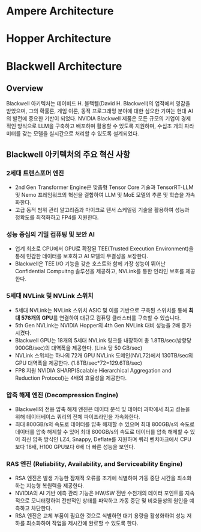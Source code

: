 # Ampere Architecture

# Hopper Architecture

# Blackwell Architecture
## Overview
Blackwell 아키텍처는 데이비드 H. 블랙웰(David H. Blackwell)의 업적에서 영감을 받았으며, 그의 확률론, 게임 이론, 동적 프로그래밍 분야에 대한 심오한 기여는 현대 AI의 발전에 중요한 기반이 되었다. NVIDIA Blackwell 제품은 모든 규모의 기업이 경제적인 방식으로 LLM을 구축하고 배포하며 활용할 수 있도록 지원하며, 수십조 개의 파라미터를 갖는 모델을 실시간으로 처리할 수 있도록 설계되었다.
## Blackwell 아키텍처의 주요 혁신 사항
### 2세대 트랜스포머 엔진
* 2nd Gen Transformer Engine은 맞춤형 Tensor Core 기술과 TensorRT-LLM 및 Nemo 프레임워크의 혁신을 결합하여 LLM 및 MoE 모델의 추론 및 학습을 가속화한다.
* 고급 동적 범위 관리 알고리즘과 마이크로 텐서 스케일링 기술을 활용하여 성능과 정확도를 최적화하고 FP4를 지원한다.
### 성능 중심의 기밀 컴퓨팅 및 보안 AI
* 업계 최초로 CPU에서 GPU로 확장된 TEE(Trusted Execution Environment)을 통해 민감한 데이터를 보호하고 AI 모델의 무결성을 보장한다.
* Blackwell은 TEE I/O 기능을 갖춘 호스트와 함께 가장 성능이 뛰어난 Confidential Compuitng 솔루션을 제공하고, NVLink를 통한 인라인 보호를 제공한다. 
### 5세대 NVLink 및 NVLink 스위치
* 5세대 NVLink는 NVLink 스위치 ASIC 및 이를 기반으로 구축된 스위치를 통해 **최대 576개의 GPU**를 연결하여 대규모 컴퓨팅 클러스터를 구축할 수 있습니다.
* 5th Gen NVLink는 NVIDIA Hopper의 4th Gen NVLink 대비 성능을 2배 증가시켰다.
* Blackwell GPU는 18개의 5세대 NVLink 링크를 내장하여 총 1.8TB/sec(방향당 900GB/sec)의 대역폭을 제공한다. (Link 당 50 GB/sec)
* NVLink 스위치는 하나의 72개 GPU NVLink 도메인(NVL72)에서 130TB/sec의 GPU 대역폭을 제공한다. (1.8TB/sec*72=129.6TB/sec)
* FP8 지원 NVIDIA SHARP(Scalable Hierarchical Aggregation and Reduction Protocol)는 4배의 효율성을 제공한다.
### 압축 해제 엔진 (Decompression Engine)
* Blackwell의 전용 압축 해제 엔진은 데이터 분석 및 데이터 과학에서 최고 성능을 위해 데이터베이스 쿼리의 전체 파이프라인을 가속화한다.
* 최대 800GB/s의 속도로 데이터를 압축 해제할 수 있으며 최대 800GB/s의 속도로 데이터를 압축 해제할 수 있어 최대 800GB/s의 속도로 데이터를 압축 해제할 수 있어 최신 압축 방식인 LZ4, Snappy, Deflate를 지원하며 쿼리 벤치마크에서 CPU보다 18배, H100 GPU보다 6배 더 빠른 성능을 보인다.
### RAS 엔진 (Reliability, Availability, and Serviceability Engine)
* RSA 엔진은 발생 가능한 잠재적 오류를 조기에 식별하여 가동 중단 시간을 최소화하는 지능형 복원력을 제공한다.
* NVIDIA의 AI 기반 예측 관리 기능은 HW/SW 전반 수천개의 데이터 포인트를 지속적으로 모니터링하여 전반적인 상태를 파악하고 가동 중단 및 비효율성의 원인을 예측하고 차단한다.
* RSA 엔진은 교체 부품이 필요한 것으로 식별하면 대기 용량을 활성화하여 성능 저하를 최소화하여 작업을 제시간에 완료할 수 있도록 한다.
